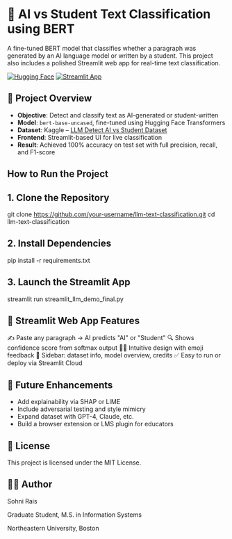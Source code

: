 # 🧠 AI vs Student Text Classification using BERT

A fine-tuned BERT model that classifies whether a paragraph was generated by an AI language model or written by a student. This project also includes a polished Streamlit web app for real-time text classification.

[![Hugging Face](https://img.shields.io/badge/model-BERT--base--uncased-blue?logo=huggingface)](https://huggingface.co/bert-base-uncased)
[![Streamlit App](https://img.shields.io/badge/Live%20Demo-Streamlit-green?logo=streamlit)](#)

## 📌 Project Overview

- **Objective**: Detect and classify text as AI-generated or student-written
- **Model**: `bert-base-uncased`, fine-tuned using Hugging Face Transformers
- **Dataset**: Kaggle – [LLM Detect AI vs Student Dataset](https://www.kaggle.com/datasets/prajwaldongre/llm-detect-ai-generated-vs-student-generated-text)
- **Frontend**: Streamlit-based UI for live classification
- **Result**: Achieved 100% accuracy on test set with full precision, recall, and F1-score

## How to Run the Project

## 1. Clone the Repository

git clone https://github.com/your-username/llm-text-classification.git
cd llm-text-classification

## 2. Install Dependencies

pip install -r requirements.txt

## 3. Launch the Streamlit App

streamlit run streamlit_llm_demo_final.py

## 🎨 Streamlit Web App Features

✍️ Paste any paragraph → AI predicts "AI" or "Student"
🔍 Shows confidence score from softmax output
🧑‍🏫 Intuitive design with emoji feedback
📘 Sidebar: dataset info, model overview, credits
✅ Easy to run or deploy via Streamlit Cloud

## 🔬 Future Enhancements

- Add explainability via SHAP or LIME
- Include adversarial testing and style mimicry
- Expand dataset with GPT-4, Claude, etc.
- Build a browser extension or LMS plugin for educators

## 🧾 License

This project is licensed under the MIT License.

## 👩‍💻 Author
Sohni Rais

Graduate Student, M.S. in Information Systems

Northeastern University, Boston

